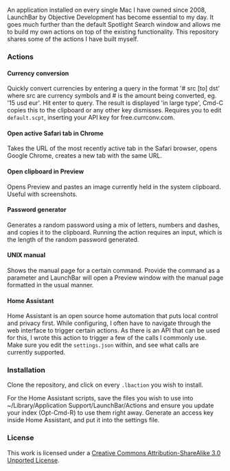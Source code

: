 An application installed on every single Mac I have owned since 2008, LaunchBar by Objective Development has become essential to my day. It goes much further than the default Spotlight Search window and allows me to build my own actions on top of the existing functionality. This repository shares some of the actions I have built myself.

### Actions

#### Currency conversion
Quickly convert currencies by entering a query in the format '# src [to] dst' where src are currency symbols and # is the amount being converted, eg. '15 usd eur'. Hit enter to query. The result is displayed 'in large type', Cmd-C copies this to the clipboard or any other key dismisses. Requires you to edit `default.scpt`, inserting your API key for free.currconv.com.

#### Open active Safari tab in Chrome
Takes the URL of the most recently active tab in the Safari browser, opens Google Chrome, creates a new tab with the same URL.

#### Open clipboard in Preview
Opens Preview and pastes an image currently held in the system clipboard. Useful with screenshots.

#### Password generator
Generates a random password using a mix of letters, numbers and dashes, and copies it to the clipboard. Running the action requires an input, which is the length of the random password generated.

#### UNIX manual
Shows the manual page for a certain command. Provide the command as a parameter and LaunchBar will open a Preview window with the manual page formatted in the usual manner.

#### Home Assistant
Home Assistant is an open source home automation that puts local control and privacy first. While configuring, I often have to navigate through the web interface to trigger certain actions. As there is an API that can be used for this, I wrote this action to trigger a few of the calls I commonly use. Make sure you edit the `settings.json` within, and see what calls are currently supported.

### Installation

Clone the repository, and click on every `.lbaction` you wish to install.

For the Home Assistant scripts, save the files you wish to use into ~/Library/Application Support/LaunchBar/Actions and ensure you update your index (Opt-Cmd-R) to use them right away. Generate an access key inside Home Assistant, and put it into the settings file.

### License

This work is licensed under a [Creative Commons Attribution-ShareAlike 3.0 Unported License](http://creativecommons.org/licenses/by-sa/3.0/).
